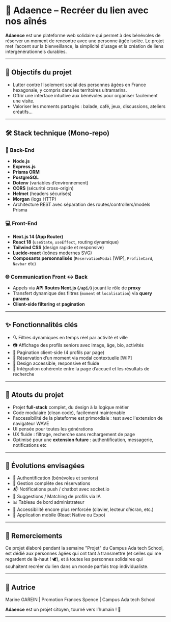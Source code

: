 # 🧓 Adaence – Recréer du lien avec nos aînés

**Adaence** est une plateforme web solidaire qui permet à des bénévoles de réserver un moment de rencontre avec une personne âgée isolée. Le projet met l’accent sur la bienveillance, la simplicité d’usage et la création de liens intergénérationnels durables.

---

## 🎯 Objectifs du projet

- Lutter contre l’isolement social des personnes âgées en France hexagonale, y compris dans les territoires ultramarins.
- Offrir une interface intuitive aux bénévoles pour organiser facilement une visite.
- Valoriser les moments partagés : balade, café, jeux, discussions, ateliers créatifs…

---

## 🛠️ Stack technique (Mono-repo)

### 🧠 Back-End

- **Node.js**
- **Express.js**
- **Prisma ORM**
- **PostgreSQL**
- **Dotenv** (variables d’environnement)
- **CORS** (sécurité cross-origin)
- **Helmet** (headers sécurisés)
- **Morgan** (logs HTTP)
- Architecture REST avec séparation des routes/controllers/models Prisma

### 💻 Front-End

- **Next.js 14 (App Router)**
- **React 18** (`useState`, `useEffect`, routing dynamique)
- **Tailwind CSS** (design rapide et responsive)
- **Lucide-react** (icônes modernes SVG)
- **Composants personnalisés** (`ReservationModal` [WIP], `ProfileCard`, `Navbar` etc)

### 🌐 Communication Front ↔ Back

- Appels via **API Routes Next.js (`/api/`)** jouant le rôle de **proxy**
- Transfert dynamique des filtres (`moment` et `localisation`) via **query params**
- **Client-side filtering** et **pagination**

---

## ✨ Fonctionnalités clés

- 🔍 Filtres dynamiques en temps réel par activité et ville
- 📷 Affichage des profils seniors avec image, âge, bio, activités
- 🔄 Pagination client-side (4 profils par page)
- 💬 Réservation d’un moment via modal contextuelle [WIP]
- 🎯 Design accessible, responsive et fluide
- 🔗 Intégration cohérente entre la page d’accueil et les résultats de recherche

---

## 🌱 Atouts du projet

- Projet **full-stack** complet, du design à la logique métier
- Code modulaire (clean code), facilement maintenable
- l'accessibilité de la plateforme est primordiale : test avec l'extension de navigateur WAVE
- UI pensée pour toutes les générations
- UX fluide : filtrage, recherche sans rechargement de page
- Optimisé pour une **extension future** : authentification, messagerie, notifications etc

---

## 🔮 Évolutions envisagées

- 🔐 Authentification (bénévoles et seniors)
- 📅 Gestion complète des réservations
- 📬 Notifications push / chatbot avec socket.io
- 🧠 Suggestions / Matching de profils via IA
- 📊 Tableau de bord administrateur
- 🦽 Accessibilité encore plus renforcée (clavier, lecteur d’écran, etc.)
- 📱 Application mobile (React Native ou Expo)

---

## 🙏 Remerciements

Ce projet élaboré pendant la semaine "Projet" du Campus Ada tech School, est dédié aux personnes âgées qui ont tant à transmettre (et celles qui me regardent de là-haut ! 🕊️), et à toutes les personnes solidaires qui souhaitent recréer du lien dans un monde parfois trop individualiste.

---

## 📜 Autrice

Marine GAREIN | Promotion Frances Spence | Campus Ada tech School

 **Adaence** est un projet citoyen, tourné vers l’humain ! 💖

---